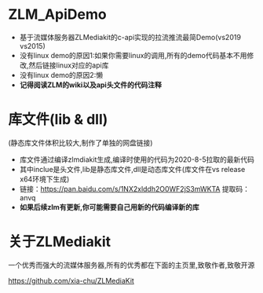 # ZLM_ApiDemo

+ 基于流媒体服务器ZLMediakit的c-api实现的拉流推流最简Demo(vs2019 vs2015)
+ 没有linux demo的原因1:如果你需要linux的调用,所有的demo代码基本不用修改,然后链接linux对应的api库
+ 没有linux demo的原因2:懒
+ __记得阅读ZLM的wiki以及api头文件的代码注释__

# 库文件(lib & dll)

(静态库文件体积比较大,制作了单独的网盘链接)

+ 库文件通过编译zlmdiakit生成,编译时使用的代码为2020-8-5拉取的最新代码
+ 其中inclue是头文件,lib是静态库文件,dll是动态库文件(库文件在vs release x64环境下生成)
+ 链接：https://pan.baidu.com/s/1NX2xlddh2O0WF2jS3mWKTA   提取码：anvq
+ __如果后续zlm有更新,你可能需要自己用新的代码编译新的库__

# 关于ZLMediakit

一个优秀而强大的流媒体服务器,所有的优秀都在下面的主页里,致敬作者,致敬开源

<https://github.com/xia-chu/ZLMediaKit>

